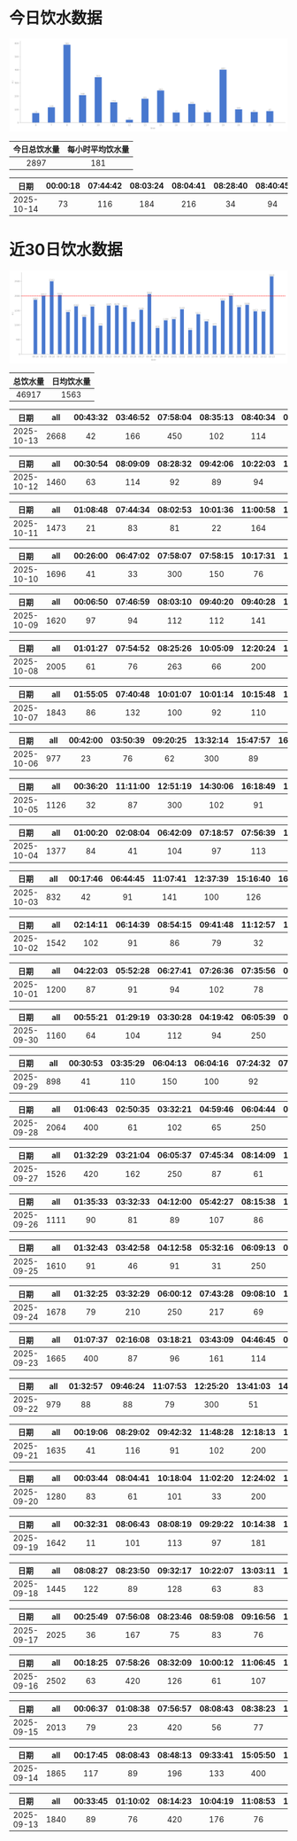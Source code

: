 # 今日饮水数据

<div align=center>
<img src="today.png" style="zoom: 100%;" />

| 今日总饮水量 | 每小时平均饮水量 |
| :----: | :----: |
| 2897 | 181 |
</div>

| 日期 | 00:00:18 | 07:44:42 | 08:03:24 | 08:04:41 | 08:28:40 | 08:40:45 | 08:45:57 | 09:02:12 | 09:14:42 | 09:29:01 | 10:05:13 | 10:13:01 | 10:40:42 | 11:40:01 | 11:43:16 | 12:15:49 | 13:04:49 | 13:26:26 | 13:42:58 | 13:58:55 | 15:04:53 | 15:13:43 | 15:48:17 | 16:21:29 | 17:00:09 | 17:38:57 | 18:42:14 | 19:44:37 | 20:03:19 | 21:20:57 | 23:11:58 |
| :----: | :----: | :----: | :----: | :----: | :----: | :----: | :----: | :----: | :----: | :----: | :----: | :----: | :----: | :----: | :----: | :----: | :----: | :----: | :----: | :----: | :----: | :----: | :----: | :----: | :----: | :----: | :----: | :----: | :----: | :----: | :----: |
| 2025-10-14 | 73 | 116 | 184 | 216 | 34 | 94 | 61 | 31 | 89 | 88 | 216 | 26 | 102 | 81 | 73 | 22 | 32 | 62 | 56 | 31 | 62 | 83 | 98 | 77 | 81 | 62 | 78 | 400 | 101 | 81 | 87 |

# 近30日饮水数据

<div align=center>
<img src="30.png"style="zoom: 100%;" />

| 总饮水量 | 日均饮水量 |
| :----: | :----: |
| 46917 | 1563 |
</div>

| 日期 | all | 00:43:32 | 03:46:52 | 07:58:04 | 08:35:13 | 08:40:34 | 08:55:26 | 09:03:35 | 10:14:43 | 12:28:12 | 13:07:48 | 13:08:50 | 14:07:36 | 15:01:47 | 15:37:32 | 16:05:55 | 17:20:10 | 18:25:05 | 18:57:15 | 19:16:50 | 21:02:01 | 23:32:33 |
| :----: | :----: | :----: | :----: | :----: | :----: | :----: | :----: | :----: | :----: | :----: | :----: | :----: | :----: | :----: | :----: | :----: | :----: | :----: | :----: | :----: | :----: | :----: |
| 2025-10-13 | 2668 | 42 | 166 | 450 | 102 | 114 | 77 | 81 | 32 | 116 | 78 | 43 | 84 | 177 | 107 | 71 | 182 | 76 | 66 | 142 | 400 | 62 |

| 日期 | all | 00:30:54 | 08:09:09 | 08:28:32 | 09:42:06 | 10:22:03 | 13:05:48 | 14:39:00 | 15:56:47 | 19:04:52 | 19:36:34 | 20:14:29 | 21:44:05 | 22:00:07 |
| :----: | :----: | :----: | :----: | :----: | :----: | :----: | :----: | :----: | :----: | :----: | :----: | :----: | :----: | :----: |
| 2025-10-12 | 1460 | 63 | 114 | 92 | 89 | 94 | 76 | 76 | 84 | 164 | 58 | 263 | 200 | 87 |

| 日期 | all | 01:08:48 | 07:44:34 | 08:02:53 | 10:01:36 | 11:00:58 | 12:16:42 | 12:40:39 | 13:05:44 | 13:45:12 | 15:16:39 | 17:35:06 | 19:26:40 | 19:44:01 | 23:22:50 | 23:23:15 |
| :----: | :----: | :----: | :----: | :----: | :----: | :----: | :----: | :----: | :----: | :----: | :----: | :----: | :----: | :----: | :----: | :----: |
| 2025-10-11 | 1473 | 21 | 83 | 81 | 22 | 164 | 200 | 51 | 82 | 67 | 94 | 92 | 43 | 81 | 300 | 92 |

| 日期 | all | 00:26:00 | 06:47:02 | 07:58:07 | 07:58:15 | 10:17:31 | 13:07:48 | 13:48:27 | 15:02:50 | 17:01:54 | 17:32:40 | 18:13:00 | 18:41:50 | 22:25:29 | 23:00:43 | 23:56:20 |
| :----: | :----: | :----: | :----: | :----: | :----: | :----: | :----: | :----: | :----: | :----: | :----: | :----: | :----: | :----: | :----: | :----: |
| 2025-10-10 | 1696 | 41 | 33 | 300 | 150 | 76 | 116 | 71 | 82 | 146 | 83 | 84 | 41 | 300 | 82 | 91 |

| 日期 | all | 00:06:50 | 07:46:59 | 08:03:10 | 09:40:20 | 09:40:28 | 10:17:19 | 12:27:13 | 13:07:42 | 15:13:55 | 16:56:18 | 20:15:25 | 21:34:23 | 22:31:10 | 23:26:31 | 23:46:33 |
| :----: | :----: | :----: | :----: | :----: | :----: | :----: | :----: | :----: | :----: | :----: | :----: | :----: | :----: | :----: | :----: | :----: |
| 2025-10-09 | 1620 | 97 | 94 | 112 | 112 | 141 | 36 | 200 | 48 | 113 | 33 | 74 | 300 | 76 | 102 | 82 |

| 日期 | all | 01:01:27 | 07:54:52 | 08:25:26 | 10:05:09 | 12:20:24 | 13:02:12 | 15:00:37 | 15:39:41 | 16:36:58 | 17:36:26 | 18:59:11 | 20:02:54 | 20:26:10 | 20:52:05 | 21:04:25 | 21:21:00 | 21:59:47 | 22:33:30 |
| :----: | :----: | :----: | :----: | :----: | :----: | :----: | :----: | :----: | :----: | :----: | :----: | :----: | :----: | :----: | :----: | :----: | :----: | :----: | :----: |
| 2025-10-08 | 2005 | 61 | 76 | 263 | 66 | 200 | 91 | 101 | 78 | 92 | 86 | 450 | 42 | 22 | 67 | 101 | 91 | 55 | 63 |

| 日期 | all | 01:55:05 | 07:40:48 | 10:01:07 | 10:01:14 | 10:15:48 | 12:19:00 | 13:05:18 | 15:14:23 | 16:08:43 | 17:45:10 | 19:42:40 | 21:53:50 | 23:10:58 |
| :----: | :----: | :----: | :----: | :----: | :----: | :----: | :----: | :----: | :----: | :----: | :----: | :----: | :----: | :----: |
| 2025-10-07 | 1843 | 86 | 132 | 100 | 92 | 110 | 200 | 88 | 51 | 450 | 106 | 44 | 300 | 84 |

| 日期 | all | 00:42:00 | 03:50:39 | 09:20:25 | 13:32:14 | 15:47:57 | 16:42:20 | 16:49:00 | 17:21:37 | 19:05:08 | 20:07:40 | 22:00:19 |
| :----: | :----: | :----: | :----: | :----: | :----: | :----: | :----: | :----: | :----: | :----: | :----: | :----: |
| 2025-10-06 | 977 | 23 | 76 | 62 | 300 | 89 | 62 | 57 | 72 | 32 | 92 | 112 |

| 日期 | all | 00:36:20 | 11:11:00 | 12:51:19 | 14:30:06 | 16:18:49 | 17:26:57 | 17:56:42 | 18:49:16 | 19:34:27 | 22:45:59 | 23:48:06 |
| :----: | :----: | :----: | :----: | :----: | :----: | :----: | :----: | :----: | :----: | :----: | :----: | :----: |
| 2025-10-05 | 1126 | 32 | 87 | 300 | 102 | 91 | 99 | 62 | 73 | 87 | 149 | 44 |

| 日期 | all | 01:00:20 | 02:08:04 | 06:42:09 | 07:18:57 | 07:56:39 | 10:33:16 | 12:46:04 | 13:43:40 | 14:55:09 | 16:41:07 | 17:36:47 | 18:46:19 | 20:28:09 | 21:40:00 | 21:55:12 | 22:25:23 |
| :----: | :----: | :----: | :----: | :----: | :----: | :----: | :----: | :----: | :----: | :----: | :----: | :----: | :----: | :----: | :----: | :----: | :----: |
| 2025-10-04 | 1377 | 84 | 41 | 104 | 97 | 113 | 89 | 101 | 92 | 102 | 83 | 31 | 104 | 94 | 82 | 79 | 81 |

| 日期 | all | 00:17:46 | 06:44:45 | 11:07:41 | 12:37:39 | 15:16:40 | 16:49:04 | 17:37:17 | 20:52:08 | 22:46:33 |
| :----: | :----: | :----: | :----: | :----: | :----: | :----: | :----: | :----: | :----: | :----: |
| 2025-10-03 | 832 | 42 | 91 | 141 | 100 | 126 | 78 | 88 | 88 | 78 |

| 日期 | all | 02:14:11 | 06:14:39 | 08:54:15 | 09:41:48 | 11:12:57 | 11:45:02 | 12:40:54 | 13:36:36 | 15:28:06 | 16:51:58 | 17:49:13 | 19:34:35 | 19:56:40 | 20:23:55 | 20:37:14 | 21:15:03 | 21:39:14 | 23:19:52 |
| :----: | :----: | :----: | :----: | :----: | :----: | :----: | :----: | :----: | :----: | :----: | :----: | :----: | :----: | :----: | :----: | :----: | :----: | :----: | :----: |
| 2025-10-02 | 1542 | 102 | 91 | 86 | 79 | 32 | 102 | 107 | 77 | 62 | 86 | 63 | 92 | 88 | 67 | 91 | 88 | 112 | 117 |

| 日期 | all | 04:22:03 | 05:52:28 | 06:27:41 | 07:26:36 | 07:35:56 | 09:06:21 | 10:15:41 | 15:39:21 | 18:27:31 | 21:58:04 | 23:14:25 | 23:25:47 |
| :----: | :----: | :----: | :----: | :----: | :----: | :----: | :----: | :----: | :----: | :----: | :----: | :----: | :----: |
| 2025-10-01 | 1200 | 87 | 91 | 94 | 102 | 78 | 82 | 14 | 81 | 61 | 400 | 87 | 23 |

| 日期 | all | 00:55:21 | 01:29:19 | 03:30:28 | 04:19:42 | 06:05:39 | 06:13:58 | 07:51:50 | 20:28:30 | 21:01:50 | 22:02:11 | 22:43:31 |
| :----: | :----: | :----: | :----: | :----: | :----: | :----: | :----: | :----: | :----: | :----: | :----: | :----: |
| 2025-09-30 | 1160 | 64 | 104 | 112 | 94 | 250 | 104 | 104 | 103 | 98 | 81 | 46 |

| 日期 | all | 00:30:53 | 03:35:29 | 06:04:13 | 06:04:16 | 07:24:32 | 07:45:29 | 08:21:20 | 09:24:18 | 19:52:49 | 22:42:08 | 23:50:25 |
| :----: | :----: | :----: | :----: | :----: | :----: | :----: | :----: | :----: | :----: | :----: | :----: | :----: |
| 2025-09-29 | 898 | 41 | 110 | 150 | 100 | 92 | 34 | 12 | 86 | 108 | 69 | 96 |

| 日期 | all | 01:06:43 | 02:50:35 | 03:32:21 | 04:59:46 | 06:04:44 | 06:44:12 | 07:01:34 | 08:18:02 | 09:11:58 | 12:32:52 | 16:22:40 | 17:41:19 | 18:29:04 | 20:42:40 | 21:00:44 | 23:17:29 | 23:33:38 |
| :----: | :----: | :----: | :----: | :----: | :----: | :----: | :----: | :----: | :----: | :----: | :----: | :----: | :----: | :----: | :----: | :----: | :----: | :----: |
| 2025-09-28 | 2064 | 400 | 61 | 102 | 65 | 250 | 89 | 126 | 63 | 52 | 34 | 102 | 300 | 73 | 88 | 102 | 71 | 86 |

| 日期 | all | 01:32:29 | 03:21:04 | 06:05:37 | 07:45:34 | 08:14:09 | 10:00:31 | 18:21:19 | 20:09:22 | 20:26:22 | 20:50:17 |
| :----: | :----: | :----: | :----: | :----: | :----: | :----: | :----: | :----: | :----: | :----: | :----: |
| 2025-09-27 | 1526 | 420 | 162 | 250 | 87 | 61 | 31 | 300 | 67 | 81 | 67 |

| 日期 | all | 01:35:33 | 03:32:33 | 04:12:00 | 05:42:27 | 08:15:38 | 17:19:02 | 19:32:43 | 20:11:13 | 22:22:45 |
| :----: | :----: | :----: | :----: | :----: | :----: | :----: | :----: | :----: | :----: | :----: |
| 2025-09-26 | 1111 | 90 | 81 | 89 | 107 | 86 | 121 | 91 | 26 | 420 |

| 日期 | all | 01:32:43 | 03:42:58 | 04:12:58 | 05:32:16 | 06:09:13 | 07:33:36 | 08:13:43 | 19:21:02 | 20:12:35 | 20:31:11 | 21:24:41 | 22:35:50 | 23:26:49 |
| :----: | :----: | :----: | :----: | :----: | :----: | :----: | :----: | :----: | :----: | :----: | :----: | :----: | :----: | :----: |
| 2025-09-25 | 1610 | 91 | 46 | 91 | 31 | 250 | 163 | 81 | 300 | 73 | 68 | 96 | 237 | 83 |

| 日期 | all | 01:32:25 | 03:32:29 | 06:00:12 | 07:43:28 | 09:08:10 | 12:30:04 | 16:22:46 | 17:27:30 | 19:25:44 | 20:46:55 | 22:32:32 | 22:43:58 |
| :----: | :----: | :----: | :----: | :----: | :----: | :----: | :----: | :----: | :----: | :----: | :----: | :----: | :----: |
| 2025-09-24 | 1678 | 79 | 210 | 250 | 217 | 69 | 76 | 87 | 91 | 46 | 400 | 76 | 77 |

| 日期 | all | 01:07:37 | 02:16:08 | 03:18:21 | 03:43:09 | 04:46:45 | 07:45:26 | 08:13:24 | 09:00:26 | 13:03:43 | 18:50:24 | 19:11:06 | 20:11:50 | 20:51:54 | 21:53:44 | 22:30:59 |
| :----: | :----: | :----: | :----: | :----: | :----: | :----: | :----: | :----: | :----: | :----: | :----: | :----: | :----: | :----: | :----: | :----: |
| 2025-09-23 | 1665 | 400 | 87 | 96 | 161 | 114 | 81 | 79 | 92 | 81 | 82 | 31 | 61 | 114 | 94 | 92 |

| 日期 | all | 01:32:57 | 09:46:24 | 11:07:53 | 12:25:20 | 13:41:03 | 14:55:52 | 15:16:32 | 16:17:26 | 20:37:10 |
| :----: | :----: | :----: | :----: | :----: | :----: | :----: | :----: | :----: | :----: | :----: |
| 2025-09-22 | 979 | 88 | 88 | 79 | 300 | 51 | 86 | 91 | 82 | 114 |

| 日期 | all | 00:19:06 | 08:29:02 | 09:42:32 | 11:48:28 | 12:18:13 | 13:04:26 | 15:08:53 | 16:11:48 | 17:09:11 | 17:35:02 | 20:24:40 | 20:58:35 | 22:08:08 | 22:16:41 | 22:59:16 |
| :----: | :----: | :----: | :----: | :----: | :----: | :----: | :----: | :----: | :----: | :----: | :----: | :----: | :----: | :----: | :----: | :----: |
| 2025-09-21 | 1635 | 41 | 116 | 91 | 102 | 200 | 99 | 88 | 92 | 91 | 61 | 87 | 72 | 300 | 103 | 92 |

| 日期 | all | 00:03:44 | 08:04:41 | 10:18:04 | 11:02:20 | 12:24:02 | 13:10:02 | 15:16:58 | 19:31:19 | 20:12:19 | 22:29:43 | 23:07:29 |
| :----: | :----: | :----: | :----: | :----: | :----: | :----: | :----: | :----: | :----: | :----: | :----: | :----: |
| 2025-09-20 | 1280 | 83 | 61 | 101 | 33 | 200 | 186 | 62 | 83 | 79 | 300 | 92 |

| 日期 | all | 00:32:31 | 08:06:43 | 08:08:19 | 09:29:22 | 10:14:38 | 11:36:19 | 12:12:55 | 13:09:49 | 14:26:12 | 15:01:53 | 16:01:43 | 17:10:29 | 17:34:39 | 21:11:07 | 21:48:49 | 22:22:29 | 23:50:48 |
| :----: | :----: | :----: | :----: | :----: | :----: | :----: | :----: | :----: | :----: | :----: | :----: | :----: | :----: | :----: | :----: | :----: | :----: | :----: |
| 2025-09-19 | 1642 | 11 | 101 | 113 | 97 | 181 | 78 | 200 | 31 | 79 | 98 | 87 | 81 | 88 | 103 | 117 | 88 | 89 |

| 日期 | all | 08:08:27 | 08:23:50 | 09:32:17 | 10:22:07 | 13:03:11 | 15:09:48 | 15:48:55 | 17:06:39 | 17:24:30 | 19:07:58 | 21:07:55 | 22:23:26 | 22:32:10 | 22:41:37 | 23:52:18 |
| :----: | :----: | :----: | :----: | :----: | :----: | :----: | :----: | :----: | :----: | :----: | :----: | :----: | :----: | :----: | :----: | :----: |
| 2025-09-18 | 1445 | 122 | 89 | 128 | 63 | 83 | 66 | 47 | 88 | 44 | 91 | 300 | 112 | 97 | 84 | 31 |

| 日期 | all | 00:25:49 | 07:56:08 | 08:23:46 | 08:59:08 | 09:16:56 | 10:06:06 | 10:40:39 | 12:18:28 | 13:01:38 | 13:28:33 | 14:08:07 | 14:26:15 | 15:00:59 | 17:05:38 | 18:51:43 | 19:22:32 | 20:29:04 | 21:11:49 | 21:52:52 | 22:48:03 |
| :----: | :----: | :----: | :----: | :----: | :----: | :----: | :----: | :----: | :----: | :----: | :----: | :----: | :----: | :----: | :----: | :----: | :----: | :----: | :----: | :----: | :----: |
| 2025-09-17 | 2025 | 36 | 167 | 75 | 83 | 76 | 33 | 67 | 189 | 102 | 163 | 101 | 66 | 227 | 127 | 86 | 56 | 66 | 119 | 79 | 107 |

| 日期 | all | 00:18:25 | 07:58:26 | 08:32:09 | 10:00:12 | 11:06:45 | 12:36:41 | 13:02:18 | 14:02:43 | 14:57:20 | 15:12:37 | 17:37:47 | 19:13:48 | 21:32:48 | 21:40:54 | 22:21:44 | 23:42:52 |
| :----: | :----: | :----: | :----: | :----: | :----: | :----: | :----: | :----: | :----: | :----: | :----: | :----: | :----: | :----: | :----: | :----: | :----: |
| 2025-09-16 | 2502 | 63 | 420 | 126 | 61 | 107 | 200 | 102 | 104 | 112 | 103 | 45 | 600 | 200 | 103 | 79 | 77 |

| 日期 | all | 00:06:37 | 01:08:38 | 07:56:57 | 08:08:43 | 08:38:23 | 10:04:54 | 11:00:43 | 11:26:46 | 12:40:40 | 13:05:32 | 13:51:29 | 14:45:21 | 15:15:42 | 17:00:01 | 19:37:59 | 20:13:06 | 21:07:33 | 21:57:19 | 22:41:16 | 23:26:37 |
| :----: | :----: | :----: | :----: | :----: | :----: | :----: | :----: | :----: | :----: | :----: | :----: | :----: | :----: | :----: | :----: | :----: | :----: | :----: | :----: | :----: | :----: |
| 2025-09-15 | 2013 | 79 | 23 | 420 | 56 | 77 | 117 | 56 | 44 | 143 | 107 | 91 | 77 | 98 | 89 | 96 | 114 | 100 | 89 | 91 | 46 |

| 日期 | all | 00:17:45 | 08:08:43 | 08:48:13 | 09:33:41 | 15:05:50 | 15:18:49 | 15:46:09 | 16:13:40 | 17:13:12 | 17:41:19 | 19:27:28 | 21:59:53 | 22:38:52 |
| :----: | :----: | :----: | :----: | :----: | :----: | :----: | :----: | :----: | :----: | :----: | :----: | :----: | :----: | :----: |
| 2025-09-14 | 1865 | 117 | 89 | 196 | 133 | 400 | 87 | 116 | 88 | 88 | 46 | 102 | 300 | 103 |

| 日期 | all | 00:33:45 | 01:10:02 | 08:14:23 | 10:04:19 | 11:08:53 | 12:15:59 | 13:05:51 | 13:52:02 | 15:00:06 | 17:04:51 | 20:02:14 | 20:28:30 | 21:10:41 | 22:34:33 | 23:11:45 |
| :----: | :----: | :----: | :----: | :----: | :----: | :----: | :----: | :----: | :----: | :----: | :----: | :----: | :----: | :----: | :----: | :----: |
| 2025-09-13 | 1840 | 89 | 76 | 420 | 176 | 76 | 116 | 77 | 137 | 127 | 89 | 33 | 16 | 200 | 119 | 89 |


